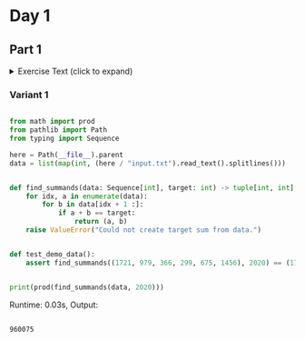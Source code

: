 # Day 1

## Part 1

<details><summary>Exercise Text (click to expand)</summary>

<article class="day-desc">
    <h2>--- Day 1: Report Repair ---</h2>
    <p>After saving Christmas <a href="/events">five years in a row</a>, you've decided to take a vacation at a nice
        resort on a tropical island. <span title="WHAT COULD GO WRONG">Surely</span>, Christmas will go on without you.
    </p>
    <p>The tropical island has its own currency and is entirely cash-only. The gold coins used there have a little
        picture of a starfish; the locals just call them <em class="star">stars</em>. None of the currency exchanges
        seem to have heard of them, but somehow, you'll need to find fifty of these coins by the time you arrive so you
        can pay the deposit on your room.</p>
    <p>To save your vacation, you need to get all <em class="star">fifty stars</em> by December 25th.</p>
    <p>Collect stars by solving puzzles. Two puzzles will be made available on each day in the Advent calendar; the
        second puzzle is unlocked when you complete the first. Each puzzle grants <em class="star">one star</em>. Good
        luck!</p>
    <p>Before you leave, the Elves in accounting just need you to fix your <em>expense report</em> (your puzzle input);
        apparently, something isn't quite adding up.</p>
    <p>Specifically, they need you to <em>find the two entries that sum to <code>2020</code></em> and then multiply
        those two numbers together.</p>
    <p>For example, suppose your expense report contained the following:</p>
    <pre><code>
    1721
    979
    366
    299
    675
    1456
    </code></pre>
    <p>In this list, the two entries that sum to <code>2020</code> are <code>1721</code> and <code>299</code>.
        Multiplying them together produces <code>1721 * 299 = 514579</code>, so the correct answer is
        <code><em>514579</em></code>.
    </p>
    <p>Of course, your expense report is much larger. <em>Find the two entries that sum to <code>2020</code>; what do
            you get if you multiply them together?</em></p>
</article>

</details>

### Variant 1

```python

from math import prod
from pathlib import Path
from typing import Sequence

here = Path(__file__).parent
data = list(map(int, (here / "input.txt").read_text().splitlines()))


def find_summands(data: Sequence[int], target: int) -> tuple[int, int]:
    for idx, a in enumerate(data):
        for b in data[idx + 1 :]:
            if a + b == target:
                return (a, b)
    raise ValueError("Could not create target sum from data.")


def test_demo_data():
    assert find_summands((1721, 979, 366, 299, 675, 1456), 2020) == (1721, 299)


print(prod(find_summands(data, 2020)))


```

Runtime: 0.03s, Output:

```

960075

```